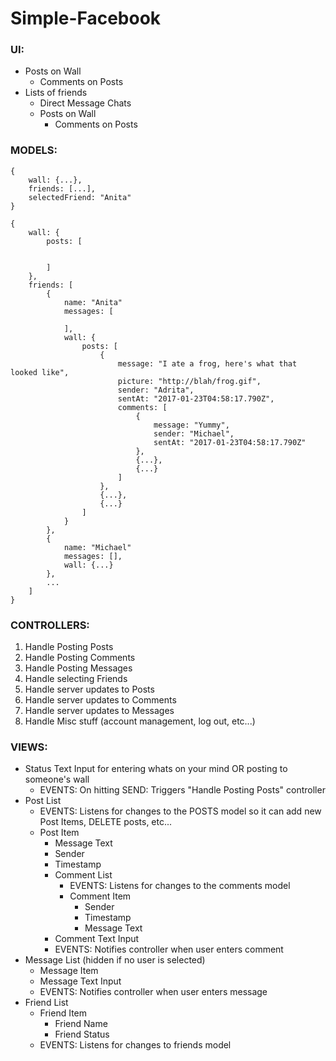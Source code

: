 # Simple-Facebook

### UI:
- Posts on Wall
    - Comments on Posts
- Lists of friends
    - Direct Message Chats
    - Posts on Wall
        - Comments on Posts


### MODELS:

```
{
    wall: {...},
    friends: [...],
    selectedFriend: "Anita"
}
```

```
{
    wall: {
        posts: [


        ]
    },
    friends: [
        {
            name: "Anita"
            messages: [

            ],
            wall: {
                posts: [
                    {
                        message: "I ate a frog, here's what that looked like",
                        picture: "http://blah/frog.gif",
                        sender: "Adrita",
                        sentAt: "2017-01-23T04:58:17.790Z",
                        comments: [
                            {
                                message: "Yummy",
                                sender: "Michael",
                                sentAt: "2017-01-23T04:58:17.790Z"
                            },
                            {...},
                            {...}
                        ]
                    },
                    {...},
                    {...}
                ]
            }   
        },
        {
            name: "Michael"
            messages: [],
            wall: {...}
        },
        ...
    ]
}
```

### CONTROLLERS:

1. Handle Posting Posts
2. Handle Posting Comments
3. Handle Posting Messages
4. Handle selecting Friends
5. Handle server updates to Posts
6. Handle server updates to Comments
7. Handle server updates to Messages
8. Handle Misc stuff (account management, log out, etc...)

### VIEWS:

* Status Text Input for entering whats on your mind OR posting to someone's wall
    - EVENTS: On hitting SEND: Triggers "Handle Posting Posts" controller
* Post List
    * EVENTS: Listens for changes to the POSTS model so it can add new Post Items, DELETE posts, etc...
    * Post Item
        * Message Text
        * Sender
        * Timestamp
        * Comment List
            * EVENTS: Listens for changes to the comments model
            * Comment Item
                * Sender
                * Timestamp
                * Message Text
        * Comment Text Input
        * EVENTS: Notifies controller when user enters comment
* Message List (hidden if no user is selected)
    * Message Item
    * Message Text Input
    * EVENTS: Notifies controller when user enters message
* Friend List
    * Friend Item
        * Friend Name
        * Friend Status
    * EVENTS: Listens for changes to friends model


